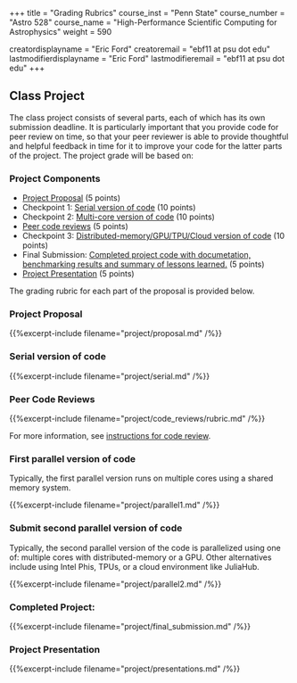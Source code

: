 +++
title = "Grading Rubrics"
course_inst = "Penn State"
course_number = "Astro 528"
course_name = "High-Performance Scientific Computing for Astrophysics"
weight = 590

creatordisplayname = "Eric Ford"
creatoremail = "ebf11 at psu dot edu"
lastmodifierdisplayname = "Eric Ford"
lastmodifieremail = "ebf11 at psu dot edu"
+++

## Class Project
The class project consists of several parts, each of which has its own submission deadline.  It is particularly important that you provide code for peer review on time, so that your peer reviewer is able to provide thoughtful and helpful feedback in time for it to improve your code for the latter parts of the project.  The project grade will be based on:

### Project Components
- [Project Proposal](#project-proposal) (5 points)
- Checkpoint 1: [Serial version of code](#serial-version-of-code) (10 points)
- Checkpoint 2: [Multi-core version of code](#first-parallel-version-of-code) (10 points)
- [Peer code reviews](#peer-code-reviews) (5 points)
- Checkpoint 3: [Distributed-memory/GPU/TPU/Cloud version of code](#second-parallel-version-of-code) (10 points)
- Final Submission: [Completed project code with documetation, benchmarking results and summary of lessons learned.](#final-submission) (5 points)
- [Project Presentation](#project-presentation) (5 points)

The grading rubric for each part of the proposal is provided below.


### Project Proposal

{{%excerpt-include filename="project/proposal.md" /%}}

### Serial version of code

{{%excerpt-include filename="project/serial.md" /%}}

### Peer Code Reviews

{{%excerpt-include filename="project/code_reviews/rubric.md" /%}}

For more information, see [instructions for code review](/project/code_reviews).

### First parallel version of code
Typically, the first parallel version runs on multiple cores using a shared memory system.

{{%excerpt-include filename="project/parallel1.md" /%}}

### Submit second parallel version of code
Typically, the second parallel version of the code is parallelized using one of: multiple cores with distributed-memory or a GPU.  Other alternatives include using Intel Phis, TPUs, or a cloud environment like JuliaHub.

{{%excerpt-include filename="project/parallel2.md" /%}}

### Completed Project:
{{%excerpt-include filename="project/final_submission.md" /%}}

### Project Presentation
{{%excerpt-include filename="project/presentations.md" /%}}
